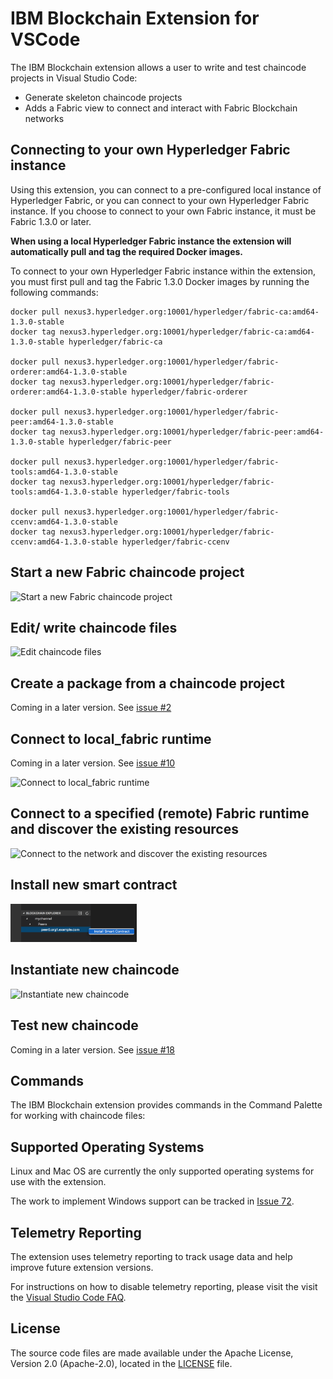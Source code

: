# IBM Blockchain Extension for VSCode
<!---Installing instructions
--->
<!---Short description of what the extension allows the user to do and key features in bullet points below 
--->
The IBM Blockchain extension allows a user to write and test chaincode projects in Visual Studio Code:
* Generate skeleton chaincode projects
* Adds a Fabric view to connect and interact with Fabric Blockchain networks


## Connecting to your own Hyperledger Fabric instance

Using this extension, you can connect to a pre-configured local instance of Hyperledger Fabric, or you can connect to your own Hyperledger Fabric instance. If you choose to connect to your own Fabric instance, it must be Fabric 1.3.0 or later.

**When using a local Hyperledger Fabric instance the extension will automatically pull and tag the required Docker images.**

To connect to your own Hyperledger Fabric instance within the extension, you must first pull and tag the Fabric 1.3.0 Docker images by running the following commands:

```
docker pull nexus3.hyperledger.org:10001/hyperledger/fabric-ca:amd64-1.3.0-stable
docker tag nexus3.hyperledger.org:10001/hyperledger/fabric-ca:amd64-1.3.0-stable hyperledger/fabric-ca

docker pull nexus3.hyperledger.org:10001/hyperledger/fabric-orderer:amd64-1.3.0-stable
docker tag nexus3.hyperledger.org:10001/hyperledger/fabric-orderer:amd64-1.3.0-stable hyperledger/fabric-orderer

docker pull nexus3.hyperledger.org:10001/hyperledger/fabric-peer:amd64-1.3.0-stable
docker tag nexus3.hyperledger.org:10001/hyperledger/fabric-peer:amd64-1.3.0-stable hyperledger/fabric-peer

docker pull nexus3.hyperledger.org:10001/hyperledger/fabric-tools:amd64-1.3.0-stable
docker tag nexus3.hyperledger.org:10001/hyperledger/fabric-tools:amd64-1.3.0-stable hyperledger/fabric-tools

docker pull nexus3.hyperledger.org:10001/hyperledger/fabric-ccenv:amd64-1.3.0-stable
docker tag nexus3.hyperledger.org:10001/hyperledger/fabric-ccenv:amd64-1.3.0-stable hyperledger/fabric-ccenv

```

<!---Things you can do in the Explorer view once the extension is installed
--->
## Start a new Fabric chaincode project
<!---Short explanation with code-blocks
--->

<img src="https://github.com/simran-sohanpal/blockchain-vscode-extension/blob/readmeupdates/client/media/smart_Contract_project-2.gif" width="85%" alt="Start a new Fabric chaincode project">
<!---Link to docs with further instructions
--->

## Edit/ write chaincode files
<!---Short explanation with code-blocks
--->

<img src="https://github.com/simran-sohanpal/blockchain-vscode-extension/blob/readmeupdates/client/media/4%20.edit%20chaincode.png" width="85%" alt="Edit chaincode files">
<!---Link to docs with further instructions
--->

## Create a package from a chaincode project
Coming in a later version. See [issue #2](https://github.ibm.com/IBM-Blockchain/fabric-vscode-extension/issues/2) 
<!---Short explanation with code-blocks
--->
<!---Screenshot of UI/Video of prototype click-through 
--->
<!---Link to docs with further instructions
--->

<!---Things you can do in the Fabric view once the extension is installed
--->
<!---Introduction to Fabric view
--->
## Connect to local_fabric runtime
Coming in a later version. See [issue #10](https://github.ibm.com/IBM-Blockchain/fabric-vscode-extension/issues/10) 

<img src="https://github.com/Jakeeyturner/blockchain-vscode-extension/blob/issue-112/client/media/connect_to_local_fabric_runtime.gif" width="90%" alt="Connect to local_fabric runtime">

<!---Short explanation with code-blocks
--->
<!---Screenshot of UI/Video of prototype click-through 
--->
<!---Link to docs with further instructions
--->
## Connect to a specified (remote) Fabric runtime and discover the existing resources
<!---Short explanation with code-blocks
--->

<img src="https://github.com/simran-sohanpal/blockchain-vscode-extension/blob/readmeupdates/client/media/resources.png" width="40%" alt="Connect to the network and discover the existing resources">
<!---Link to docs with further instructions
--->

## Install new smart contract
<!---Short explanation with code-blocks
--->

<img src="https://github.com/jakeeyturner/blockchain-vscode-extension/blob/readmeupdates/client/media/install_smart_contract.png" width="40%" alt="Install new smart contract">

<!---Link to docs with further instructions
--->

## Instantiate new chaincode
<!---Short explanation with code-blocks
--->

<img src="https://github.com/simran-sohanpal/blockchain-vscode-extension/blob/readmeupdates/client/media/instantiate%20chaincode%201.png" width="40%" alt="Instantiate new chaincode">

<!---Link to docs with further instructions
--->

## Test new chaincode
<!---Short explanation with code-blocks
--->
<!---Screenshot of UI/Video of prototype click-through 
--->
Coming in a later version. See [issue #18](https://github.ibm.com/IBM-Blockchain/fabric-vscode-extension/issues/18)
<!---Link to docs with further instructions
--->
## Commands
The IBM Blockchain extension provides commands in the Command Palette for working with chaincode files:
<!---Table of commands with columns: 'command' and 'description'
--->

## Supported Operating Systems 

Linux and Mac OS are currently the only supported operating systems for use with the extension.

The work to implement Windows support can be tracked in [Issue 72](https://github.com/IBM-Blockchain/blockchain-vscode-extension/issues/72).


## Telemetry Reporting

The extension uses telemetry reporting to track usage data and help improve future extension versions.

For instructions on how to disable telemetry reporting, please visit the visit the [Visual Studio Code FAQ](https://code.visualstudio.com/docs/supporting/FAQ#_how-to-disable-telemetry-reporting).



## License <a name="license"></a>
The source code files are made available under the Apache License, Version 2.0 (Apache-2.0), located in the [LICENSE](LICENSE) file.
